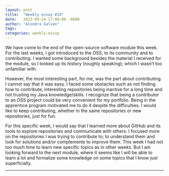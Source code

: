 ```yaml
---
layout: post
title:  "Weekly essay #14"
date:   2023-04-24 17:00:00 -0600
author: "Alondra Galvan"
tags:
categories: weekly-essay
---
```


We have come to the end of the open-source software module this week. For the last weeks, I got introduced to the OSS, to its community and to contributing. I wanted some background besides the material I received for the module, so I looked up its history (roughly speaking); which I wasn’t too unfamiliar with.

However, the most interesting part, for me, was the part about contributing. I cannot say that it was easy. I faced some obstacles such as not finding how to contribute, interesting repositories being inactive for a long time and not trusting my Java knowledge/skills. 
I recognize that being a contributor to an OSS project could be very convenient for my portfolio. Being in the apprentice program motivated me to do it despite the difficulties. I would like to keep contributing, whether in the same repositories or new repositories, just for fun. 

For this specific week, I would say that I learned more about GitHub and its tools to explore repositories and communicate with others.  I focused more on the repositories I was trying to contribute to; to understand them and look for solutions and/or complements to improve them. This week I had not too much time to learn new specific topics as in other weeks. But I am looking forward to the next module, where it seems like I will be able to learn a lot and formalize some knowledge on some topics that I know just superficially. 


***
